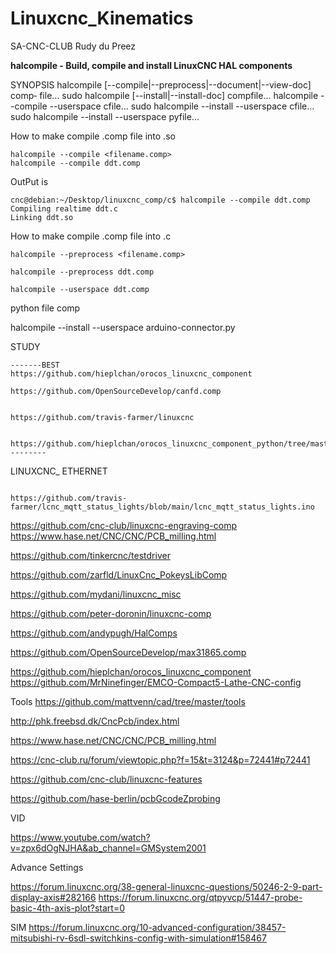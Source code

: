 # Linuxcnc_Kinematics

SA-CNC-CLUB
Rudy du Preez


**halcompile - Build, compile and install LinuxCNC HAL components**


SYNOPSIS
            halcompile   [--compile|--preprocess|--document|--view-doc]  comp‐
            file...
       sudo halcompile [--install|--install-doc] compfile...
            halcompile --compile --userspace cfile...
       sudo halcompile --install --userspace cfile...
       sudo halcompile --install --userspace pyfile...




How to make compile .comp file into .so

```
halcompile --compile <filename.comp>
halcompile --compile ddt.comp

```

OutPut is 

```
cnc@debian:~/Desktop/linuxcnc_comp/c$ halcompile --compile ddt.comp
Compiling realtime ddt.c
Linking ddt.so

```



How to make compile .comp file into .c



```
halcompile --preprocess <filename.comp>

halcompile --preprocess ddt.comp

halcompile --userspace ddt.comp
```



python file comp 

halcompile --install --userspace arduino-connector.py





STUDY


```
-------BEST
https://github.com/hieplchan/orocos_linuxcnc_component

https://github.com/OpenSourceDevelop/canfd.comp


https://github.com/travis-farmer/linuxcnc


https://github.com/hieplchan/orocos_linuxcnc_component_python/tree/master
--------
```




LINUXCNC_ ETHERNET
```

https://github.com/travis-farmer/lcnc_mqtt_status_lights/blob/main/lcnc_mqtt_status_lights.ino

```






https://github.com/cnc-club/linuxcnc-engraving-comp
https://www.hase.net/CNC/CNC/PCB_milling.html


https://github.com/tinkercnc/testdriver

https://github.com/zarfld/LinuxCnc_PokeysLibComp

https://github.com/mydani/linuxcnc_misc

https://github.com/peter-doronin/linuxcnc-comp


https://github.com/andypugh/HalComps

https://github.com/OpenSourceDevelop/max31865.comp


https://github.com/hieplchan/orocos_linuxcnc_component
https://github.com/MrNinefinger/EMCO-Compact5-Lathe-CNC-config




Tools
https://github.com/mattvenn/cad/tree/master/tools



http://phk.freebsd.dk/CncPcb/index.html

https://www.hase.net/CNC/CNC/PCB_milling.html

https://cnc-club.ru/forum/viewtopic.php?f=15&t=3124&p=72441#p72441

https://github.com/cnc-club/linuxcnc-features

https://github.com/hase-berlin/pcbGcodeZprobing





VID

https://www.youtube.com/watch?v=zpx6dOgNJHA&ab_channel=GMSystem2001








Advance Settings


https://forum.linuxcnc.org/38-general-linuxcnc-questions/50246-2-9-part-display-axis#282166
https://forum.linuxcnc.org/qtpyvcp/51447-probe-basic-4th-axis-plot?start=0



SIM
https://forum.linuxcnc.org/10-advanced-configuration/38457-mitsubishi-rv-6sdl-switchkins-config-with-simulation#158467


